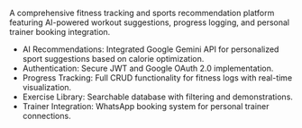 A comprehensive fitness tracking and sports recommendation platform featuring AI-powered
workout suggestions, progress logging, and personal trainer booking integration.

- AI Recommendations: Integrated Google Gemini API for personalized sport
suggestions based on calorie optimization.
- Authentication: Secure JWT and Google OAuth 2.0 implementation.
- Progress Tracking: Full CRUD functionality for fitness logs with real-time
visualization.
- Exercise Library: Searchable database with filtering and demonstrations.
- Trainer Integration: WhatsApp booking system for personal trainer connections.

